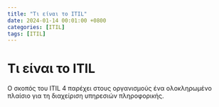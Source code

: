 ```yaml
---
title: "Τι είναι το ITIL"
date: 2024-01-14 00:01:00 +0800
categories: [ITIL]
tags: [ITIL]
---
```


# Τι είναι το ITIL

O σκοπός του ITIL 4 παρέχει στους οργανισμούς ένα ολοκληρωμένο πλαίσιο για τη διαχείριση υπηρεσιών πληροφορικής.